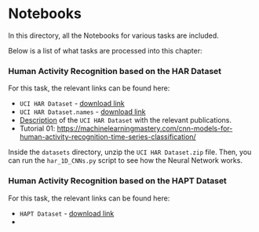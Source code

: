 # Notebooks

In this directory, all the Notebooks for various tasks are included. 

Below is a list of what tasks are processed into this chapter:

### Human Activity Recognition based on the HAR Dataset

For this task, the relevant links can be found here:
   - `UCI HAR Dataset` - [download link](https://www.dropbox.com/s/8j3rxynio9r3r18/UCI%20HAR%20Dataset.zip?dl=0)
   - `UCI HAR Dataset.names` - [download link](https://www.dropbox.com/s/nj3unza70p3h6qp/UCI%20HAR%20Dataset.names?dl=0)
   - [Description](https://archive.ics.uci.edu/ml/datasets/human+activity+recognition+using+smartphones) 
     of the `UCI HAR Dataset` with the relevant publications.
   - Tutorial 01: https://machinelearningmastery.com/cnn-models-for-human-activity-recognition-time-series-classification/
  
Inside the `datasets` directory, unzip the `UCI HAR Dataset.zip` file. Then, you can run the 
`har_1D_CNNs.py` script to see how the Neural Network works.

### Human Activity Recognition based on the HAPT Dataset
  
For this task, the relevant links 
  can be found here:
   - `HAPT Dataset` - [download link](https://www.dropbox.com/s/1njrv7c9hosg4ve/HAPT%20Dataset.zip?dl=0)
   - 